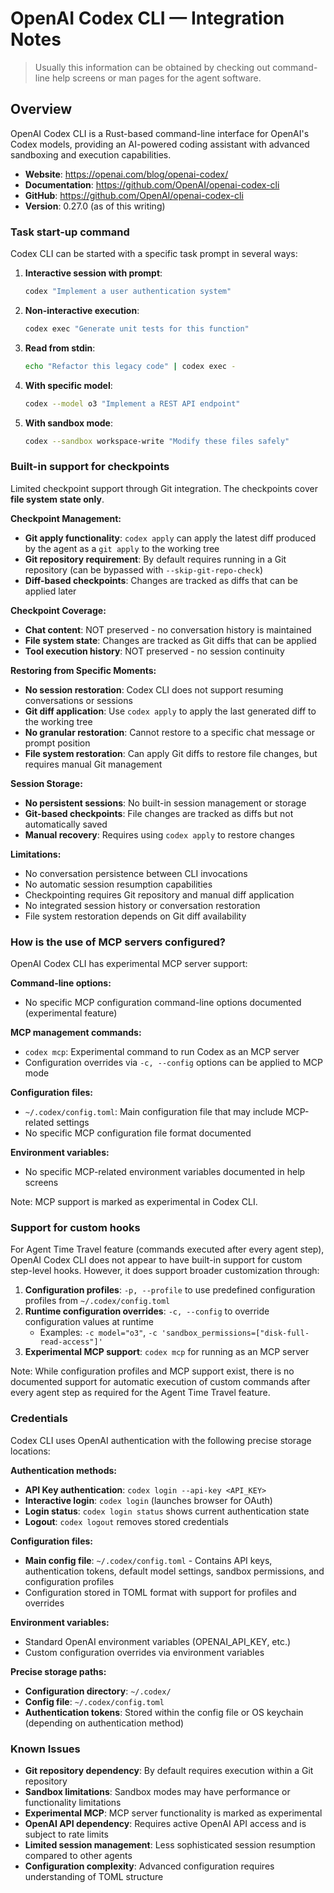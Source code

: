 # OpenAI Codex CLI — Integration Notes

> Usually this information can be obtained by checking out command-line help screens or man pages for the agent software.

## Overview

OpenAI Codex CLI is a Rust-based command-line interface for OpenAI's Codex models, providing an AI-powered coding assistant with advanced sandboxing and execution capabilities.

- **Website**: <https://openai.com/blog/openai-codex/>
- **Documentation**: <https://github.com/OpenAI/openai-codex-cli>
- **GitHub**: <https://github.com/OpenAI/openai-codex-cli>
- **Version**: 0.27.0 (as of this writing)

### Task start-up command

Codex CLI can be started with a specific task prompt in several ways:

1. **Interactive session with prompt**:

   ```bash
   codex "Implement a user authentication system"
   ```

2. **Non-interactive execution**:

   ```bash
   codex exec "Generate unit tests for this function"
   ```

3. **Read from stdin**:

   ```bash
   echo "Refactor this legacy code" | codex exec -
   ```

4. **With specific model**:

   ```bash
   codex --model o3 "Implement a REST API endpoint"
   ```

5. **With sandbox mode**:
   ```bash
   codex --sandbox workspace-write "Modify these files safely"
   ```

### Built-in support for checkpoints

Limited checkpoint support through Git integration. The checkpoints cover **file system state only**.

**Checkpoint Management:**

- **Git apply functionality**: `codex apply` can apply the latest diff produced by the agent as a `git apply` to the working tree
- **Git repository requirement**: By default requires running in a Git repository (can be bypassed with `--skip-git-repo-check`)
- **Diff-based checkpoints**: Changes are tracked as diffs that can be applied later

**Checkpoint Coverage:**

- **Chat content**: NOT preserved - no conversation history is maintained
- **File system state**: Changes are tracked as Git diffs that can be applied
- **Tool execution history**: NOT preserved - no session continuity

**Restoring from Specific Moments:**

- **No session restoration**: Codex CLI does not support resuming conversations or sessions
- **Git diff application**: Use `codex apply` to apply the last generated diff to the working tree
- **No granular restoration**: Cannot restore to a specific chat message or prompt position
- **File system restoration**: Can apply Git diffs to restore file changes, but requires manual Git management

**Session Storage:**

- **No persistent sessions**: No built-in session management or storage
- **Git-based checkpoints**: File changes are tracked as diffs but not automatically saved
- **Manual recovery**: Requires using `codex apply` to restore changes

**Limitations:**

- No conversation persistence between CLI invocations
- No automatic session resumption capabilities
- Checkpointing requires Git repository and manual diff application
- No integrated session history or conversation restoration
- File system restoration depends on Git diff availability

### How is the use of MCP servers configured?

OpenAI Codex CLI has experimental MCP server support:

**Command-line options:**

- No specific MCP configuration command-line options documented (experimental feature)

**MCP management commands:**

- `codex mcp`: Experimental command to run Codex as an MCP server
- Configuration overrides via `-c, --config` options can be applied to MCP mode

**Configuration files:**

- `~/.codex/config.toml`: Main configuration file that may include MCP-related settings
- No specific MCP configuration file format documented

**Environment variables:**

- No specific MCP-related environment variables documented in help screens

Note: MCP support is marked as experimental in Codex CLI.

### Support for custom hooks

For Agent Time Travel feature (commands executed after every agent step), OpenAI Codex CLI does not appear to have built-in support for custom step-level hooks. However, it does support broader customization through:

1. **Configuration profiles**: `-p, --profile` to use predefined configuration profiles from `~/.codex/config.toml`
2. **Runtime configuration overrides**: `-c, --config` to override configuration values at runtime
   - Examples: `-c model="o3"`, `-c 'sandbox_permissions=["disk-full-read-access"]'`
3. **Experimental MCP support**: `codex mcp` for running as an MCP server

Note: While configuration profiles and MCP support exist, there is no documented support for automatic execution of custom commands after every agent step as required for the Agent Time Travel feature.

### Credentials

Codex CLI uses OpenAI authentication with the following precise storage locations:

**Authentication methods:**

- **API Key authentication**: `codex login --api-key <API_KEY>`
- **Interactive login**: `codex login` (launches browser for OAuth)
- **Login status**: `codex login status` shows current authentication state
- **Logout**: `codex logout` removes stored credentials

**Configuration files:**

- **Main config file**: `~/.codex/config.toml` - Contains API keys, authentication tokens, default model settings, sandbox permissions, and configuration profiles
- Configuration stored in TOML format with support for profiles and overrides

**Environment variables:**

- Standard OpenAI environment variables (OPENAI_API_KEY, etc.)
- Custom configuration overrides via environment variables

**Precise storage paths:**

- **Configuration directory**: `~/.codex/`
- **Config file**: `~/.codex/config.toml`
- **Authentication tokens**: Stored within the config file or OS keychain (depending on authentication method)

### Known Issues

- **Git repository dependency**: By default requires execution within a Git repository
- **Sandbox limitations**: Sandbox modes may have performance or functionality limitations
- **Experimental MCP**: MCP server functionality is marked as experimental
- **OpenAI API dependency**: Requires active OpenAI API access and is subject to rate limits
- **Limited session management**: Less sophisticated session resumption compared to other agents
- **Configuration complexity**: Advanced configuration requires understanding of TOML structure
